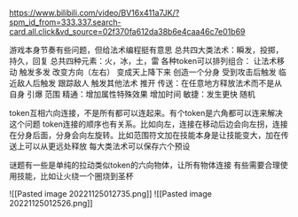 https://www.bilibili.com/video/BV16x411a7JK/?spm_id_from=333.337.search-card.all.click&vd_source=02f370fa612da38b6e4caa46c7e01b69

游戏本身节奏有些问题，但给法术编程挺有意思
总共四大类法术：瞬发，投掷，持久，回复
总共四种元素：火，冰，土，雷
各种token可以排列组合：
让法术移动
触发多发
改变方向（左右）
变成天上降下来
创造一个分身
受到攻击后触发
临近敌人后触发
跟踪敌人
触发其他法术
推开
传送：在任意地方释放法术而不是从自身
引爆
范围
精通：增加属性特殊效果
增加时间
敏捷：发生更快
随机



token互相六向连接，不是所有都可以连起来。有个token是六角都可以连来解决这个问题
token连接的顺序也有关系。比如向左，连接在移动后边会向左拐，连接在分身后面，分身会向左旋转。比如范围符文加在技能本身是让技能变大，加在传送上可以从更远处释放
每大类法术可以保存六个预设

谜题有一些是单纯的拉动类似token的六向物体，让所有物体连接
有些需要合理使用技能，比如让火绕一个圈烧到圣杯

![[Pasted image 20221125012735.png]]
![[Pasted image 20221125012526.png]]
